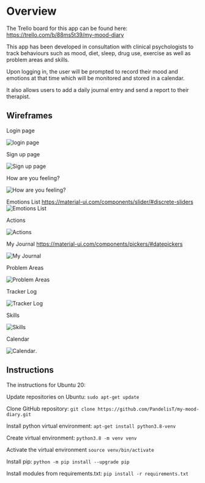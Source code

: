 # Overview #

The Trello board for this app can be found here: https://trello.com/b/88ms5t39/my-mood-diary

This app has been developed in consultation with clinical psychologists to track behaviours such as mood, diet, sleep, drug use, exercise as well as problem areas and skills. 

Upon logging in, the user will be prompted to record their mood and emotions at that time which will be monitored and stored in a calendar. 

It also allows users to add a daily journal entry and send a report to their therapist.

## Wireframes ##

Login page

![login page](docs/Login_page_wireframe.png)

Sign up page

![Sign up page](docs/Sign_up_page_wireframe.png)

How are you feeling?

![How are you feeling?](docs/How_are_you_feeling_wireframe.png)

Emotions List
https://material-ui.com/components/slider/#discrete-sliders
![Emotions List](docs/Emotions_list_wireframe.png)

Actions

![Actions](docs/Actions_wireframe.png)

My Journal
https://material-ui.com/components/pickers/#datepickers

![My Journal](docs/Journal_wireframe.png)

Problem Areas

![Problem Areas](docs/Problem_areas_wireframe.png)

Tracker Log

![Tracker Log](docs/tracker_log_wireframe.png)

Skills

![Skills](docs/Skills_wireframe.png)

Calendar

![Calendar](docs/Calendar_wireframe.png).

## Instructions 

The instructions for Ubuntu 20:

Update repositories on Ubuntu: ```sudo apt-get update```

Clone GitHub repository: ```git clone https://github.com/PandelisT/my-mood-diary.git```

Install python virtual environment: ```apt-get install python3.8-venv```

Create virtual environment: ```python3.8 -m venv venv```

Activate the virtual environment ```source venv/bin/activate```

Install pip: ```python -m pip install --upgrade pip```

Install modules from requirements.txt: ```pip install -r requirements.txt```

